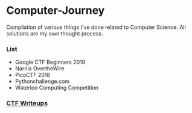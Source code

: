 # Computer-Journey
Compilation of various things I've done related to Computer Science. All solutions are my own thought process. 

### List
- Google CTF Beginners 2019
- Narnia OvertheWire
- PicoCTF 2018
- Pythonchallenge.com
- Waterloo Computing Competition

### [CTF Writeups](https://github.com/Eunseo-Lee/Computer-Journey/tree/master/CTF%20Writeup)

